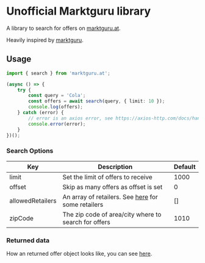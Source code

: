 # Unofficial Marktguru library

A library to search for offers on [marktguru.at](https://marktguru.at).

Heavily inspired by [marktguru](https://github.com/sydev/marktguru).

## Usage

```ts
import { search } from 'marktguru.at';

(async () => {
    try {
        const query = 'Cola';
        const offers = await search(query, { limit: 10 });
        console.log(offers);
    } catch (error) {
        // error is an axios error, see https://axios-http.com/docs/handling_errors for more infos
        console.error(error);
    }
})();
```

### Search Options

| Key              | Description                                                                        | Default |
| ---------------- | ---------------------------------------------------------------------------------- | ------- |
| limit            | Set the limit of offers to receive                                                 | 1000    |
| offset           | Skip as many offers as offset is set                                               | 0       |
| allowedRetailers | An array of retailers. See [here](src/@types/marktguru.d.ts#L2) for some retailers | []      |
| zipCode          | The zip code of area/city where to search for offers                               | 1010    |

### Returned data

How an returned offer object looks like, you can see [here](src/@types/marktguru.d.ts#L89).
